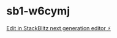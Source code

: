 # sb1-w6cymj

[Edit in StackBlitz next generation editor ⚡️](https://stackblitz.com/~/github.com/Vern14/sb1-w6cymj)